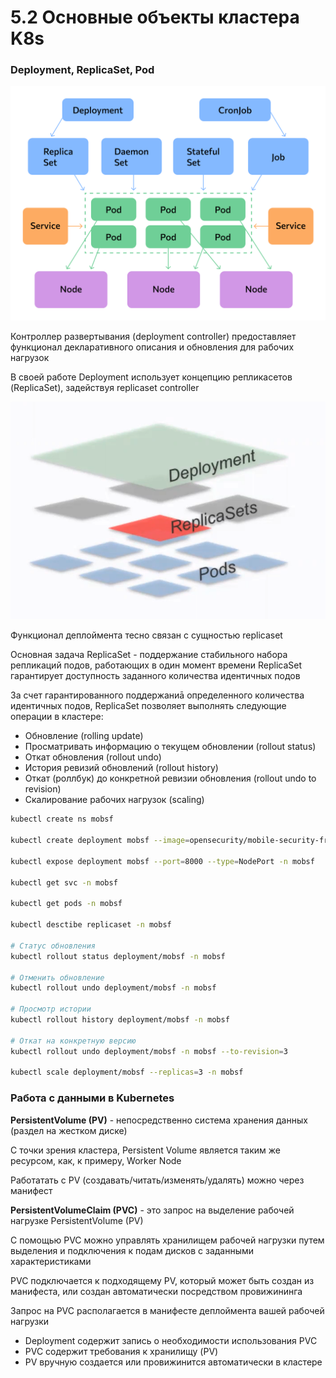 # 5.2 Основные объекты кластера K8s

### Deployment, ReplicaSet, Pod

![k8s3](./k8s3.png)

Контроллер развертывания (deployment controller) предоставляет функционал декларативного описания и обновления для рабочих нагрузок

В своей работе Deployment использует концепцию репликасетов (ReplicaSet), задействуя replicaset controller

![deployment](./deployment.png)

Функционал деплоймента тесно связан с сущностью replicaset

Основная задача ReplicaSet - поддержание стабильного набора репликаций подов, работающих в один момент времени
ReplicaSet гарантирует доступность заданного количества идентичных подов

За счет гарантированного поддержаниā определенного количества идентичных подов, ReplicaSet позволяет выполнять следующие операции в кластере:

- Обновление (rolling update)
- Просматривать информацию о текущем обновлении (rollout status)
- Откат обновления (rollout undo)
- История ревизий обновлений (rollout history)
- Откат (роллбук) до конкретной ревизии обновления (rollout undo to revision)
- Скалирование рабочих нагрузок (scaling)


```bash
kubectl create ns mobsf

kubectl create deployment mobsf --image=opensecurity/mobile-security-framework-mobsf:v3.1.1 -n mobsf

kubectl expose deployment mobsf --port=8000 --type=NodePort -n mobsf

kubectl get svc -n mobsf

kubectl get pods -n mobsf

kubectl desctibe replicaset -n mobsf

# Статус обновления
kubectl rollout status deployment/mobsf -n mobsf

# Отменить обновление
kubectl rollout undo deployment/mobsf -n mobsf

# Просмотр истории
kubectl rollout history deployment/mobsf -n mobsf

# Откат на конкретную версию
kubectl rollout undo deployment/mobsf -n mobsf --to-revision=3

kubectl scale deployment/mobsf --replicas=3 -n mobsf
```

### Работа с данными в Kubernetes

**PersistentVolume (PV)** - непосредственно система хранения данных (раздел на жестком диске)

С точки зрения кластера, Persistent Volume является таким же ресурсом, как, к примеру, Worker Node

Работатать с PV (создавать/читать/изменять/удалять) можно через манифест

**PersistentVolumeClaim (PVC)** - это запрос на выделение рабочей нагрузке PersistentVolume (PV)

С помощью PVC можно управлять хранилищем рабочей нагрузки путем выделения и подключения к подам дисков с заданными характеристиками

PVC подключается к подходящему PV, который может быть создан из манифеста, или создан автоматически посредством провижининга

Запрос на PVC располагается в манифесте деплоймента вашей рабочей нагрузки

- Deployment содержит запись о необходимости использования PVC
- PVC содержит требования к хранилищу (PV)
- PV вручную создается или провижинится автоматически в кластере
